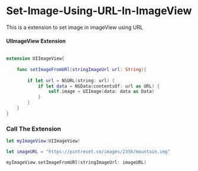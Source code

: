# Set-Image-Using-URL-In-ImageView
This is a extension to set image in imageView using URL

#### UIImageView Extension
```swift

extension UIImageView{
    
    func setImageFromURl(stringImageUrl url: String){
        
        if let url = NSURL(string: url) {
            if let data = NSData(contentsOf: url as URL) {
                self.image = UIImage(data: data as Data)
            }
        }
    }
}

```


### Call The Extension 

```swift
let myImageView:UIImageView!

let imageURL = "https://pintreset.co/images/2356/mountain.img"

myImageView.setImageFromURl(stringImageUrl: imageURL)

```
